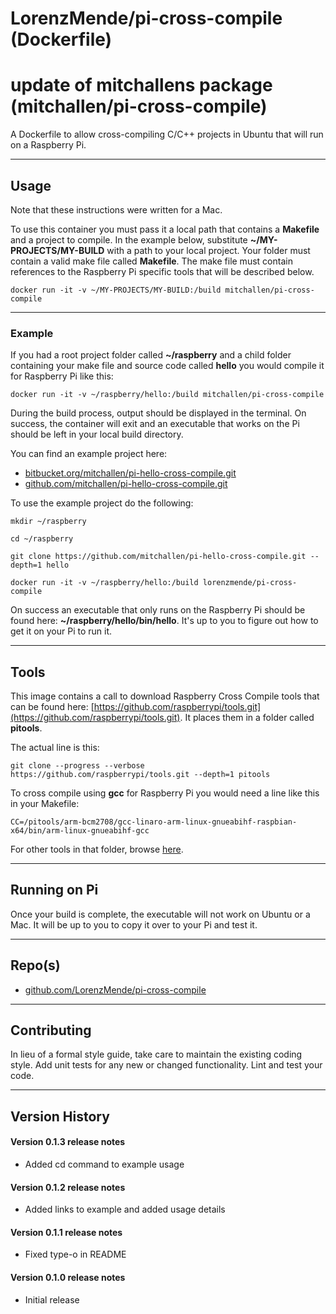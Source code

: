 # LorenzMende/pi-cross-compile (Dockerfile)
# update of mitchallens package (mitchallen/pi-cross-compile)

A Dockerfile to allow cross-compiling C/C++ projects in Ubuntu that will run on a Raspberry Pi.

* * *

## Usage

Note that these instructions were written for a Mac.

To use this container you must pass it a local path that contains a __Makefile__ and a project to compile. In the example below, substitute __~/MY-PROJECTS/MY-BUILD__ with a path to your local project. Your folder must contain a valid make file called __Makefile__. The make file must contain references to the Raspberry Pi specific tools that will be described below.

    docker run -it -v ~/MY-PROJECTS/MY-BUILD:/build mitchallen/pi-cross-compile
    
* * *
    
### Example

If you had a root project folder called __~/raspberry__ and a child folder containing your make file and source code called __hello__ you would compile it for Raspberry Pi like this:

    docker run -it -v ~/raspberry/hello:/build mitchallen/pi-cross-compile
    
During the build process, output should be displayed in the terminal. On success, the container will exit and an executable that works on the Pi should be left in your local build directory.

You can find an example project here:

* [bitbucket.org/mitchallen/pi-hello-cross-compile.git](https://bitbucket.org/mitchallen/pi-hello-cross-compile.git)
* [github.com/mitchallen/pi-hello-cross-compile.git](https://github.com/mitchallen/pi-hello-cross-compile.git)

To use the example project do the following:

    mkdir ~/raspberry

    cd ~/raspberry

    git clone https://github.com/mitchallen/pi-hello-cross-compile.git --depth=1 hello

    docker run -it -v ~/raspberry/hello:/build lorenzmende/pi-cross-compile
  
On success an executable that only runs on the Raspberry Pi should be found here: __~/raspberry/hello/bin/hello__. It's up to you to figure out how to get it on your Pi to run it.
 
* * *
 
## Tools

This image contains a call to download Raspberry Cross Compile tools that can be found here: [https://github.com/raspberrypi/tools.git](https://github.com/raspberrypi/tools.git). It places them in a folder called __pitools__.

The actual line is this:

    git clone --progress --verbose https://github.com/raspberrypi/tools.git --depth=1 pitools

To cross compile using __gcc__ for Raspberry Pi you would need a line like this in your Makefile:

    CC=/pitools/arm-bcm2708/gcc-linaro-arm-linux-gnueabihf-raspbian-x64/bin/arm-linux-gnueabihf-gcc

For other tools in that folder, browse [here](https://github.com/raspberrypi/tools/tree/master/arm-bcm2708/gcc-linaro-arm-linux-gnueabihf-raspbian-x64/bin).

* * *

## Running on Pi

Once your build is complete, the executable will not work on Ubuntu or a Mac. It will be up to you to copy it over to your Pi and test it.

* * *
 
## Repo(s)

* [github.com/LorenzMende/pi-cross-compile](https://github.com/LorenzMende/pi-cross-compile)

* * *

## Contributing

In lieu of a formal style guide, take care to maintain the existing coding style.
Add unit tests for any new or changed functionality. Lint and test your code.

* * *

## Version History

#### Version 0.1.3 release notes

* Added cd command to example usage

#### Version 0.1.2 release notes

* Added links to example and added usage details

#### Version 0.1.1 release notes

* Fixed type-o in README

#### Version 0.1.0 release notes

* Initial release

